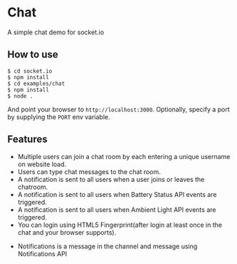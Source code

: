 
# Chat

A simple chat demo for socket.io

## How to use

```
$ cd socket.io
$ npm install
$ cd examples/chat
$ npm install
$ node .
```

And point your browser to `http://localhost:3000`. Optionally, specify
a port by supplying the `PORT` env variable.

## Features

- Multiple users can join a chat room by each entering a unique username
on website load.
- Users can type chat messages to the chat room.
- A notification is sent to all users when a user joins or leaves
the chatroom.
- A notification is sent to all users when Battery Status API events are triggered.
- A notification is sent to all users when Ambient Light API events are triggered.
- You can login using HTML5 Fingerprint(after login at least once in the chat and your browser supports).
* Notifications is a message in the channel and message using Notifications API
